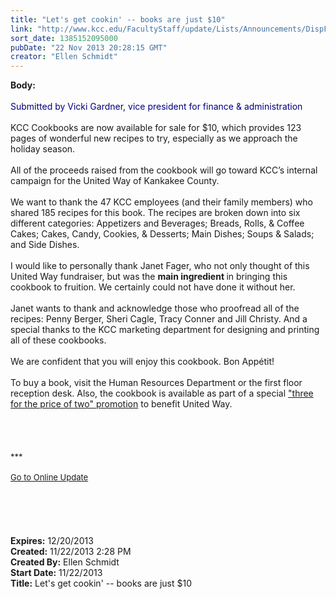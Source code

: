 ```yaml
---
title: "Let's get cookin' -- books are just $10"
link: "http://www.kcc.edu/FacultyStaff/update/Lists/Announcements/DispForm.aspx?ID=1343"
sort_date: 1385152095000
pubDate: "22 Nov 2013 20:28:15 GMT"
creator: "Ellen Schmidt"
---
```


<div><b>Body:</b> <div class="ExternalClass3E067625E7B64AD7AEC6E9A04623D1B5">
<div><br /><font color="#000080">Submitted by Vicki Gardner, vice president for finance &amp; administration </font></div>
<div><br />KCC Cookbooks are now available for sale for $10, which provides 123 pages of wonderful new recipes to try, especially as we approach the holiday season.  </div>
<div> </div>
<div>All of the proceeds raised from the cookbook will go toward KCC’s internal campaign for the United Way of Kankakee County.  <br /> <br />We want to thank the 47 KCC employees (and their family members) who shared 185 recipes for this book. The recipes are broken down into six different categories: Appetizers and Beverages; Breads, Rolls, &amp; Coffee Cakes; Cakes, Candy, Cookies, &amp; Desserts; Main Dishes; Soups &amp; Salads; and Side Dishes. <br /> <br />I would like to personally thank Janet Fager, who not only thought of this United Way fundraiser, but was the <strong>main ingredient </strong>in bringing this cookbook to fruition. We certainly could not have done it without her. </div>
<div> </div>
<div>Janet wants to thank and acknowledge those who proofread all of the recipes: Penny Berger, Sheri Cagle, Tracy Conner and Jill Christy. And a special thanks to the KCC marketing department for designing and printing all of these cookbooks.</div>
<div><br />We are confident that you will enjoy this cookbook. Bon Appétit!</div>
<div> </div>
<div>To buy a book, visit the Human Resources Department or the first floor reception desk. Also, the cookbook is available as part of a special <a href="/FacultyStaff/update/Lists/Announcements/DispForm2.aspx?List=7e45450e-520d-4ad3-81dd-a79ebcc75df4&amp;ID=1342&amp;Source=/_layouts/sitemanager.aspx?FilterOnly%3D1&amp;SmtContext=SPList%3a7e45450e-520d-4ad3-81dd-a79ebcc75df4?SPWeb%3a6dd7d01a-f4b3-47f9-8d35-b60692caa2f7%3a&amp;SmtContextExpanded=True&amp;Filter=1&amp;pgsz=100&amp;vrmode=False&amp;lvn=KCC%20Announcements&amp;Web=6dd7d01a-f4b3-47f9-8d35-b60692caa2f7">&quot;three for the price of two&quot; promotion</a> to benefit United Way.</div>
<div> </div>
<div> </div>
<div> </div>
<div>
<div></div>
<div><br />
<div></div>
<div>
<div>
<div></div>
<div><font size="2">***</font></div>
<div><font size="2"></font> </div>
<div><font size="2"></font></div>
<div><font size="2"></font></div>
<div><font size="2"></font></div>
<div><font size="2"></font></div>
<div><font size="2"></font></div>
<div><font size="2"></font></div>
<div><font size="2"></font></div>
<div><font size="2"></font></div>
<div><font size="2"></font></div>
<div><font size="2"></font></div>
<div><font size="2"></font></div>
<div><font size="2"></font></div>
<div><font size="2"></font></div>
<div><font size="2"><a href="/FacultyStaff/update/Pages/dailyupdate.aspx">Go to Online Update</a></font></div>
<div><font size="2"></font> </div>
<div> </div>
<div></div>
<div><font size="2"></font></div></div></div></div></div>
<div> </div>
<div> </div>
<div> </div></div></div>
<div><b>Expires:</b> 12/20/2013</div>
<div><b>Created:</b> 11/22/2013 2:28 PM</div>
<div><b>Created By:</b> Ellen Schmidt</div>
<div><b>Start Date:</b> 11/22/2013</div>
<div><b>Title:</b> Let&#39;s get cookin&#39; -- books are just $10</div>
